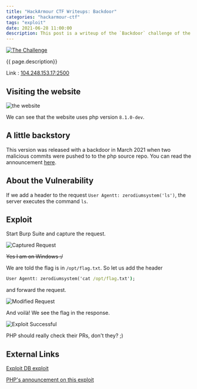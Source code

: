 ```yaml
---
title: "HackArmour CTF Writeups: Backdoor"
categories: "hackarmour-ctf"
tags: "exploit"
date: 2021-06-28 11:00:00
description: This post is a writeup of the `Backdoor` challenge of the HackArmour June '21 CTF.
---
```


[![The Challenge](https://cdn.jsdelivr.net/gh/mrnightdev/blog-images@master/2021/06/backdoor/00-challenge.png)](https://ctf.hackarmour.tech/challenges#Backdoor-10)

{{ page.description}}

Link : [104.248.153.17:2500][challenge-link]

## Visiting the website

![the website](https://cdn.jsdelivr.net/gh/mrnightdev/blog-images@master/2021/06/backdoor/01-website.png)

We can see that the website uses php version `8.1.0-dev`.

## A little backstory

This version was released with a backdoor in March 2021 when two malicious commits were pushed to to the php source repo. You can read the announcement [here](https://news-web.php.net/php.internals/113838).

## About the Vulnerability

If we add a header to the request `User Agentt: zerodiumsystem('ls')`,
the server executes the command `ls`.

## Exploit

Start Burp Suite and capture the request.

![Captured Request](https://cdn.jsdelivr.net/gh/mrnightdev/blog-images@master/2021/06/backdoor/02-burp_req.png)

~~Yes I am on Windows :/~~

We are told the flag is in `/opt/flag.txt`. So let us add the header

```cmd
User Agentt: zerodiumsystem('cat /opt/flag.txt');
```

and forward the request.

![Modified Request](https://cdn.jsdelivr.net/gh/mrnightdev/blog-images@master/2021/06/backdoor/03-modified-req.png)

And voilà! We see the flag in the response.

![Exploit Successful](https://cdn.jsdelivr.net/gh/mrnightdev/blog-images@master/2021/06/backdoor/04-success.png)

PHP should really check their PRs, don't they? ;)

## External Links

[Exploit DB exploit](https://www.exploit-db.com/exploits/49933)

[PHP's announcement on this exploit](https://news-web.php.net/php.internals/113838)

[challenge-link]: http://104.248.153.17:2500/
